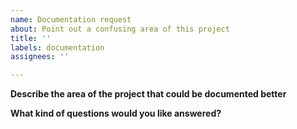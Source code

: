 ```yaml
---
name: Documentation request
about: Point out a confusing area of this project
title: ''
labels: documentation
assignees: ''

---
```


**Describe the area of the project that could be documented better**

**What kind of questions would you like answered?**
